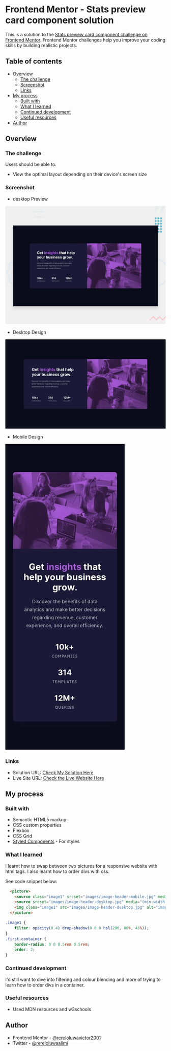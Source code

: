 # Frontend Mentor - Stats preview card component solution

This is a solution to the [Stats preview card component challenge on Frontend Mentor](https://www.frontendmentor.io/challenges/stats-preview-card-component-8JqbgoU62). Frontend Mentor challenges help you improve your coding skills by building realistic projects. 

## Table of contents

- [Overview](#overview)
  - [The challenge](#the-challenge)
  - [Screenshot](#screenshot)
  - [Links](#links)
- [My process](#my-process)
  - [Built with](#built-with)
  - [What I learned](#what-i-learned)
  - [Continued development](#continued-development)
  - [Useful resources](#useful-resources)
- [Author](#author)


## Overview

### The challenge

Users should be able to:

- View the optimal layout depending on their device's screen size

### Screenshot

- desktop Preview

![](./design/desktop-preview.jpg)


- Desktop Design

![](./design/desktop-design.jpg)


- Mobile Design

![](./design/mobile-design.jpg)



### Links

- Solution URL: [Check My Solution Here](https://github.com/rereloluwavictor2001/Frontend-Mentor-Stats-preview-card-component)
- Live Site URL: [Check the Live Website Here](https://rereloluwavictor2001.github.io/Frontend-Mentor-Stats-preview-card-component/)

## My process

### Built with

- Semantic HTML5 markup
- CSS custom properties
- Flexbox
- CSS Grid
- [Styled Components](https://styled-components.com/) - For styles


### What I learned

I learnt how to swap between two pictures for a responsive website with html tags. I also learnt how to order divs with css.

See code snippet below:

```html
  <picture>
    <source class="image1" srcset="images/image-header-mobile.jpg" media="(max-width: 975px)">
    <source srcset="images/image-header-desktop.jpg" media="(min-width: 975px)">
    <img class="image1" src="images/image-header-desktop.jpg" alt="image-header-desktop.jpg">
  </picture>
```
```css
.image1 {
    filter: opacity(0.4) drop-shadow(0 0 0 hsl(290, 80%, 45%)); 
}
.first-container {
    border-radius: 0 0 0.5rem 0.5rem;
    order: 2;
}
```

### Continued development

I'd still want to dive into filtering and colour blending and more of trying to learn how to order divs in a container.


### Useful resources

- Used MDN resources and w3schools


## Author

- Frontend Mentor - [@rereloluwavictor2001](https://www.frontendmentor.io/profile/rereloluwavictor2001)
- Twitter - [@rereloluwaalimi](https://www.twitter.com/rereloluwaalimi)


